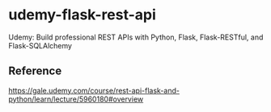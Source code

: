 # udemy-flask-rest-api
Udemy: Build professional REST APIs with Python, Flask, Flask-RESTful, and Flask-SQLAlchemy

## Reference
https://gale.udemy.com/course/rest-api-flask-and-python/learn/lecture/5960180#overview
